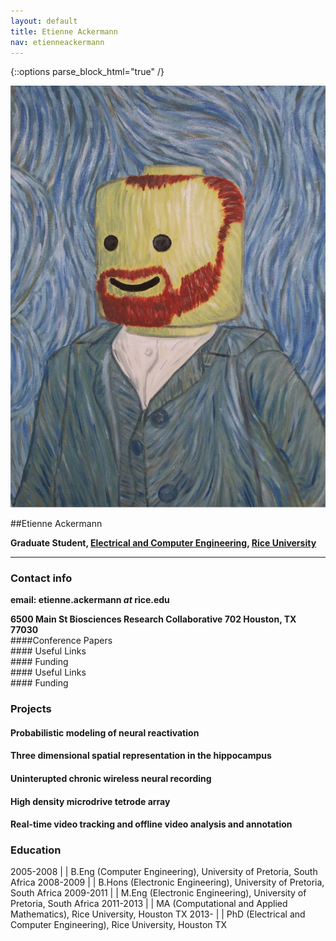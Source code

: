 ```yaml
---
layout: default
title: Etienne Ackermann
nav: etienneackermann
---
```


{::options parse_block_html="true" /}

<div class="row">
<div class="col-md-3 hidden-xs">
<a class="thumbnail" href="#">
  <img src="EtienneAckermann-lego.jpg" alt="[Etienne Ackermann]">
</a>
</div>


<div class="col-md-9 lead">

##Etienne Ackermann

<strong>Graduate Student, [Electrical and Computer Engineering](http://www.ece.rice.edu/), 
[Rice University](http://www.rice.edu)
</strong>

* * *

<h3><span class="label label-info"> Contact info </span></h3>

**email: etienne.ackermann <i>at</i> rice.edu**

<strong>
6500 Main St  
Biosciences Research Collaborative 702  
Houston, TX 77030
</strong>

<div class="bs-callout bs-callout-success">
####Conference Papers

</div>

<div class="bs-callout bs-callout-warning">
#### Useful Links 
</div>

<div class="bs-callout bs-callout-funding">
#### Funding 
</div>

<div class="bs-callout bs-callout-danger">
#### Useful Links 
</div>

<div class="bs-callout bs-callout-info">
#### Funding 
</div>

<h3><span class="label label-info"> Projects</span></h3>

<h4><span class="label label-info"> Probabilistic modeling of neural reactivation</span></h4>

<h4><span class="label label-info"> Three dimensional spatial representation in the hippocampus</span></h4>

<h4><span class="label label-info"> Uninterupted chronic wireless neural recording</span></h4>

<h4><span class="label label-info"> High density microdrive tetrode array</span></h4>

<h4><span class="label label-info"> Real-time video tracking and offline video analysis and annotation</span></h4>

<h3><span class="label label-info"> Education</span></h3>

2005-2008 | | B.Eng (Computer Engineering), University of Pretoria, South Africa
2008-2009 | | B.Hons (Electronic Engineering), University of Pretoria, South Africa
2009-2011 | | M.Eng (Electronic Engineering), University of Pretoria, South Africa
2011-2013 | | MA (Computational and Applied Mathematics), Rice University, Houston TX
2013- | | PhD (Electrical and Computer Engineering), Rice University, Houston TX

<!--
<h3><span class="label label-info"> Teaching </span></h3>

**Fall 2014**  |    | [ELEC548](http://dsp.rice.edu/courses/elec548)
**Spring 2014** |   | [ELEC327](http://dsp.rice.edu/courses/elec327-0)
**Fall 2013** |   | [ELEC548](http://dsp.rice.edu/courses/elec548-2013)
**Spring 2013** |   | [ELEC327](http://dsp.rice.edu/courses/elec327)
**Fall 2012** |   | ELEC548
**Spring 2012** |   | ELEC631

<h3><span class="label label-info"> Publications </span></h3>

[Google Scholar Profile](http://scholar.google.com/citations?user=tA0QQq0AAAAJ)

*full listing coming soon*

-->
</div>
</div>
